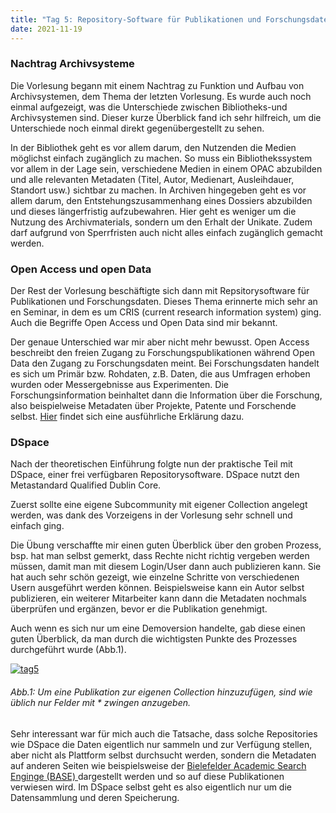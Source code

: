 ```yaml
---
title: "Tag 5: Repository-Software für Publikationen und Forschungsdaten"
date: 2021-11-19
---
```


<h3> Nachtrag Archivsysteme </h3>
<p>Die Vorlesung begann mit einem Nachtrag zu Funktion und Aufbau von Archivsystemen, dem Thema der letzten Vorlesung. Es wurde auch noch einmal 
aufgezeigt, was die Unterschiede zwischen Bibliotheks-und Archivsystemen sind. Dieser kurze Überblick fand ich sehr hilfreich, um die Unterschiede noch einmal direkt gegenübergestellt zu sehen. </p>

<p>In der Bibliothek geht es vor allem darum, den Nutzenden die Medien möglichst einfach zugänglich zu machen. So muss ein Bibliothekssystem vor allem in der Lage sein, verschiedene Medien in einem OPAC abzubilden und alle relevanten Metadaten (Titel, Autor, Medienart, Ausleihdauer, Standort usw.) sichtbar zu machen. In Archiven hingegeben geht es vor allem darum, den Entstehungszusammenhang eines Dossiers abzubilden und dieses längerfristig aufzubewahren. Hier geht es weniger um die Nutzung des Archivmaterials, sondern um den Erhalt der Unikate. Zudem darf aufgrund von Sperrfristen auch nicht alles einfach zugänglich gemacht werden. </p>

<h3> Open Access und open Data </h3>

<p>Der Rest der Vorlesung beschäftigte sich dann mit Repsitorysoftware für Publikationen und Forschungsdaten. Dieses Thema erinnerte mich sehr an en Seminar, in dem es um CRIS (current research information system) ging. Auch die Begriffe Open Access und Open Data sind mir bekannt. </p>

<p>Der genaue Unterschied war mir aber nicht mehr bewusst. Open Access beschreibt den freien Zugang zu Forschungspublikationen während Open Data den Zugang zu Forschungsdaten meint. Bei Forschungsdaten handelt es sich um Primär bzw. Rohdaten, z.B. Daten, die aus Umfragen erhoben wurden oder Messergebnisse aus Experimenten. Die Forschungsinformation beinhaltet dann die Information über die Forschung, also beispielweise Metadaten über Projekte, Patente und Forschende selbst. <a href=" https://www.forschungsdaten.info/themen/finden-und-nachnutzen/open-data-open-access-und-nachnutzung/">Hier</a> findet sich eine ausführliche Erklärung dazu.</p>

<h3> DSpace </h3>
<p>Nach der theoretischen Einführung folgte nun der praktische Teil mit DSpace, einer frei verfügbaren Repositorysoftware. DSpace nutzt den Metastandard Qualified Dublin Core.</p>

<p>Zuerst sollte eine eigene Subcommunity mit eigener Collection angelegt werden, was dank des Vorzeigens in der Vorlesung sehr schnell und einfach ging.</p>

<p>Die Übung verschaffte mir einen guten Überblick über den groben Prozess, bsp. hat man selbst gemerkt, dass Rechte nicht richtig vergeben werden müssen, damit man mit diesem Login/User dann auch publizieren kann. Sie hat auch sehr schön gezeigt, wie einzelne Schritte von verschiedenen Usern ausgeführt werden können. Beispielsweise kann ein Autor selbst publizieren, ein weiterer Mitarbeiter kann dann die Metadaten nochmals überprüfen und ergänzen, bevor er die Publikation genehmigt. </p>
<p>Auch wenn es sich nur um eine Demoversion handelte, gab diese einen guten Überblick, da man durch die wichtigsten Punkte des Prozesses durchgeführt wurde (Abb.1). </p>
<a href="https://ibb.co/cyxvHY8"><img src="https://i.ibb.co/p1nP8hK/tag5.png" alt="tag5" border="0"></a>
<h6><i>Abb.1: Um eine Publikation zur eigenen Collection hinzuzufügen, sind wie üblich nur Felder mit * zwingen anzugeben. </i></h6>

<p>Sehr interessant war für mich auch die Tatsache, dass solche Repositories wie DSpace die Daten eigentlich nur sammeln und zur Verfügung stellen, aber nicht als Plattform selbst durchsucht werden, sondern die Metadaten auf anderen Seiten wie beispielsweise der <a href="https://www.base-search.net/"> Bielefelder Academic Search Enginge (BASE) </a> 
dargestellt werden und so auf diese Publikationen verwiesen wird. Im DSpace selbst geht es also eigentlich nur um die Datensammlung und deren Speicherung. </p>

 
